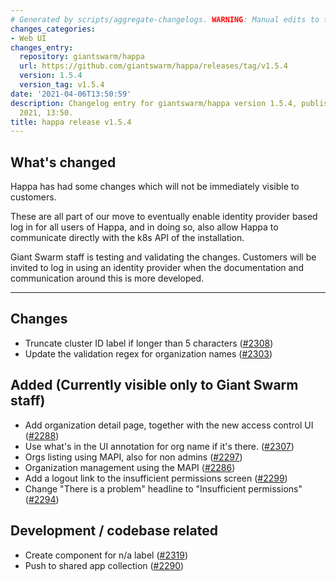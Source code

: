 ```yaml
---
# Generated by scripts/aggregate-changelogs. WARNING: Manual edits to this files will be overwritten.
changes_categories:
- Web UI
changes_entry:
  repository: giantswarm/happa
  url: https://github.com/giantswarm/happa/releases/tag/v1.5.4
  version: 1.5.4
  version_tag: v1.5.4
date: '2021-04-06T13:50:59'
description: Changelog entry for giantswarm/happa version 1.5.4, published on 06 April
  2021, 13:50.
title: happa release v1.5.4
---
```


## What's changed

Happa has had some changes which will not be immediately visible to customers. 

These are all part of our move to eventually enable identity provider based log in for all users of Happa, and in doing so, also allow Happa to communicate directly with the k8s API of the installation.

Giant Swarm staff is testing and validating the changes. Customers will be invited to log in using an identity provider when the documentation and communication around this is more developed.

------

## Changes

- Truncate cluster ID label if longer than 5 characters ([#2308](https://github.com/giantswarm/happa/pull/2308))
- Update the validation regex for organization names ([#2303](https://github.com/giantswarm/happa/pull/2303))

## Added (Currently visible only to Giant Swarm staff)

- Add organization detail page, together with the new access control UI ([#2288](https://github.com/giantswarm/happa/pull/2288))
- Use what's in the UI annotation for org name if it's there. ([#2307](https://github.com/giantswarm/happa/pull/2307))
- Orgs listing using MAPI, also for non admins ([#2297](https://github.com/giantswarm/happa/pull/2297))
- Organization management using the MAPI ([#2286](https://github.com/giantswarm/happa/pull/2286))
- Add a logout link to the insufficient permissions screen ([#2299](https://github.com/giantswarm/happa/pull/2299))
- Change "There is a problem" headline to "Insufficient permissions" ([#2294](https://github.com/giantswarm/happa/pull/2294))

## Development / codebase related

- Create component for n/a label ([#2319](https://github.com/giantswarm/happa/pull/2319))
- Push to shared app collection ([#2290](https://github.com/giantswarm/happa/pull/2290))

